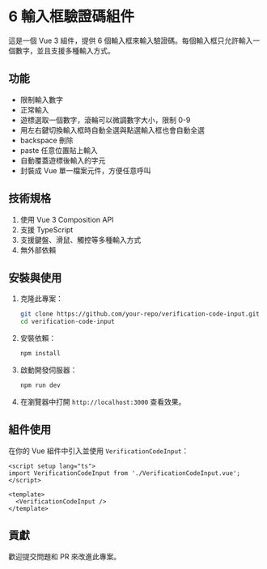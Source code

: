 # 6 輸入框驗證碼組件

這是一個 Vue 3 組件，提供 6 個輸入框來輸入驗證碼。每個輸入框只允許輸入一個數字，並且支援多種輸入方式。

## 功能

- 限制輸入數字
- 正常輸入
- 遊標選取一個數字，滾輪可以微調數字大小，限制 0-9
- 用左右鍵切換輸入框時自動全選與點選輸入框也會自動全選
- backspace 刪除
- paste 任意位置貼上輸入
- 自動覆蓋遊標後輸入的字元
- 封裝成 Vue 單一檔案元件，方便任意呼叫

## 技術規格

1. 使用 Vue 3 Composition API
2. 支援 TypeScript
3. 支援鍵盤、滑鼠、觸控等多種輸入方式
4. 無外部依賴

## 安裝與使用

1. 克隆此專案：
    ```bash
    git clone https://github.com/your-repo/verification-code-input.git
    cd verification-code-input
    ```

2. 安裝依賴：
    ```bash
    npm install
    ```

3. 啟動開發伺服器：
    ```bash
    npm run dev
    ```

4. 在瀏覽器中打開 `http://localhost:3000` 查看效果。

## 組件使用

在你的 Vue 組件中引入並使用 `VerificationCodeInput`：

```vue
<script setup lang="ts">
import VerificationCodeInput from './VerificationCodeInput.vue';
</script>

<template>
  <VerificationCodeInput />
</template>
```

## 貢獻

歡迎提交問題和 PR 來改進此專案。

